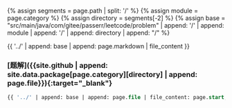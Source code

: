 {% assign segments = page.path | split: '/' %}
{% assign module = page.category %}
{% assign directory = segments[-2] %}
{% assign base = "src/main/java/com/gitee/passerr/leetcode/problem" | append: '/' | append: module | append: '/' | append: directory | append: "/" %}

{{ '../' | append: base | append: page.markdown | file_content }}

### [题解]({{site.github | append: site.data.package[page.category][directory] | append: page.file}}){:target="_blank"}

```sql
{{ '../' | append: base | append: page.file | file_content: page.start, page.end, page.skip -}}
```
